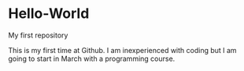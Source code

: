# Hello-World
My first repository

This is my first time at Github. I am inexperienced with coding but I am going to start in March with a programming course.
